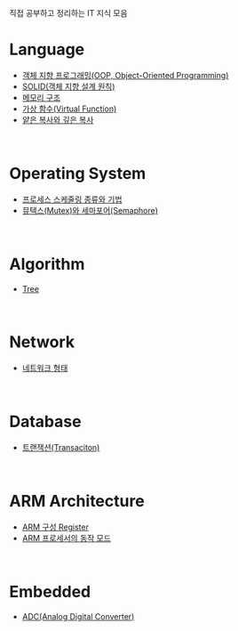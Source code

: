 직접 공부하고 정리하는 IT 지식 모음

# Language
- [객체 지향 프로그래밍(OOP, Object-Oriented Programming)](https://github.com/JeHeeYu/IT-Knowledge-Collection/blob/main/Language/%EA%B0%9D%EC%B2%B4%20%EC%A7%80%ED%96%A5%20%ED%94%84%EB%A1%9C%EA%B7%B8%EB%9E%98%EB%B0%8D(OOP%2C%20Object-Oriented%20Programming).md)
- [SOLID(객체 지향 설계 원칙)](https://github.com/JeHeeYu/IT-Knowledge-Collection/blob/main/Language/SOLID(%EA%B0%9D%EC%B2%B4%20%EC%A7%80%ED%96%A5%20%EC%84%A4%EA%B3%84%20%EC%9B%90%EC%B9%99).md)
- [메모리 구조](https://github.com/JeHeeYu/IT-Knowledge-Collection/blob/main/Language/%EB%A9%94%EB%AA%A8%EB%A6%AC%20%EA%B5%AC%EC%A1%B0.md)
- [가상 함수(Virtual Function)](https://github.com/JeHeeYu/IT-Knowledge-Collection/blob/main/Language/%EA%B0%80%EC%83%81%20%ED%95%A8%EC%88%98(Virtual%20Function).md)
- [얕은 복사와 깊은 복사](https://github.com/JeHeeYu/IT-Knowledge-Collection/blob/main/Language/%EC%96%95%EC%9D%80%20%EB%B3%B5%EC%82%AC%EC%99%80%20%EA%B9%8A%EC%9D%80%20%EB%B3%B5%EC%82%AC.md)

<br>

# Operating System
- [프로세스 스케줄링 종류와 기법](https://github.com/JeHeeYu/IT-Knowledge-Collection/blob/main/Operating%20System/%ED%94%84%EB%A1%9C%EC%84%B8%EC%8A%A4%20%EC%8A%A4%EC%BC%80%EC%A4%84%EB%A7%81%20%EC%A2%85%EB%A5%98%EC%99%80%20%EA%B8%B0%EB%B2%95.md)
- [뮤텍스(Mutex)와 세마포어(Semaphore)](https://github.com/JeHeeYu/IT-Knowledge-Collection/blob/main/Operating%20System/%EB%AE%A4%ED%85%8D%EC%8A%A4(Mutex)%EC%99%80%20%EC%84%B8%EB%A7%88%ED%8F%AC%EC%96%B4(Semaphore).md)

<br>

# Algorithm
- [Tree](https://github.com/JeHeeYu/IT-Knowledge-Collection/blob/main/Algorithm/Tree.md)

<br>

# Network
- [네트워크 형태](https://github.com/JeHeeYu/IT-Knowledge-Collection/blob/main/Network/%EB%84%A4%ED%8A%B8%EC%9B%8C%ED%81%AC%20%ED%98%95%ED%83%9C.md)

<br>

# Database
- [트랜잭션(Transaciton)](https://github.com/JeHeeYu/IT-Knowledge-Collection/blob/main/Database/%ED%8A%B8%EB%9E%9C%EC%9E%AD%EC%85%98(Transaction)/README.md)

<br>

# ARM Architecture
- [ARM 구성 Register](https://github.com/JeHeeYu/IT-Knowledge-Collection/blob/main/ARM%20Architecture/ARM%20%EA%B5%AC%EC%84%B1%20Register.md)
- [ARM 프로세서의 동작 모드](https://github.com/JeHeeYu/IT-Knowledge-Collection/blob/main/ARM%20Architecture/ARM%20%ED%94%84%EB%A1%9C%EC%84%B8%EC%84%9C%EC%9D%98%20%EB%8F%99%EC%9E%91%20%EB%AA%A8%EB%93%9C.md)

<br>

# Embedded
- [ADC(Analog Digital Converter)](https://github.com/JeHeeYu/IT-Knowledge-Collection/blob/main/Embedded/ADC(Analog%20Digital%20Converter).md)
